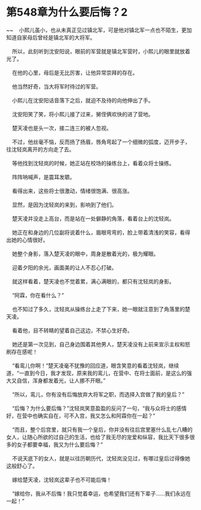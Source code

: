 # 第548章为什么要后悔？2
~~&nbsp;&nbsp;&nbsp;&nbsp;小熙儿虽小，也从未真正见过镇北军，可是他对镇北军一点也不陌生，更加知道自家母后曾经是镇北军的大将军。<br><br>&nbsp;&nbsp;&nbsp;&nbsp;所以，此刻听到沈安阳说，眼前的军营就是镇北军营时，小熙儿的眼里就放着光了。<br><br>&nbsp;&nbsp;&nbsp;&nbsp;在他的心里，母后是无比厉害，让他异常崇拜的存在。<br><br>&nbsp;&nbsp;&nbsp;&nbsp;他当然好奇，当大将军时待过的军营。<br><br>&nbsp;&nbsp;&nbsp;&nbsp;小熙儿在沈安阳话音落下之后，就迫不及待的向他伸出了手。<br><br>&nbsp;&nbsp;&nbsp;&nbsp;沈安阳笑了笑，将小熙儿接了过来，舅侄俩欢快的进了营地。<br><br>&nbsp;&nbsp;&nbsp;&nbsp;楚天凌也是头一次，接二连三的被人忽视。<br><br>&nbsp;&nbsp;&nbsp;&nbsp;不过，他丝毫不恼，反而扬了扬眉，唇角弯起了一个细微的弧度，迈开步子，往沈轻岚离开的方向走了去。<br><br>&nbsp;&nbsp;&nbsp;&nbsp;等他找到沈轻岚的时候，她正站在校场的操练台上，看着众将士操练。<br><br>&nbsp;&nbsp;&nbsp;&nbsp;阵阵呐喊声，是震耳发聩。<br><br>&nbsp;&nbsp;&nbsp;&nbsp;看得出来，这些将士很激动，情绪很饱满、很高涨。<br><br>&nbsp;&nbsp;&nbsp;&nbsp;显然，是因为沈轻岚的来到，影响到了他们。<br><br>&nbsp;&nbsp;&nbsp;&nbsp;楚天凌并没走上高台，而是站在一处僻静的角落，看着台上的沈轻岚。<br><br>&nbsp;&nbsp;&nbsp;&nbsp;她正在和身边的几位副将说着什么，眉眼弯弯的，脸上带着清浅的笑容，看得出她的心情很好。<br><br>&nbsp;&nbsp;&nbsp;&nbsp;她整个身影，落入楚天凌的眼中，周身是散着光的，极为耀眼。<br><br>&nbsp;&nbsp;&nbsp;&nbsp;迎着夕阳的余光，画面美的让人不忍心打破。<br><br>&nbsp;&nbsp;&nbsp;&nbsp;就这样看着，楚天凌也不觉着累，满心满眼的，都只有沈轻岚的身影。<br><br>&nbsp;&nbsp;&nbsp;&nbsp;“阿霖，你在看什么？”<br><br>&nbsp;&nbsp;&nbsp;&nbsp;也不知过了多久，沈轻岚从操练台上走了下来，她一眼就注意到了角落里的楚天凌。<br><br>&nbsp;&nbsp;&nbsp;&nbsp;看着他，目不转睛的望着自己这边，不禁心生好奇。<br><br>&nbsp;&nbsp;&nbsp;&nbsp;她还是第一次见到，自己身边围着其他男人，楚天凌没有上前来宣示主权和怒刷存在感呢！<br><br>&nbsp;&nbsp;&nbsp;&nbsp;“看鸾儿你啊！”楚天凌毫不犹豫的回应道，眼含笑意的看着沈轻岚，继续道，“一直到今日，我才发现，原来我的鸾儿，在营中、在将士面前，是这么的强大又自信，浑身都发着光，让人挪不开眼。”<br><br>&nbsp;&nbsp;&nbsp;&nbsp;“所以，鸾儿，你有没有后悔放弃大将军之职，而选择入宫做了我的皇后？”<br><br>&nbsp;&nbsp;&nbsp;&nbsp;“后悔？为什么要后悔？”沈轻岚笑意盈盈的反问了一句，“我与众将士的感情好，在营中也确实自在，可不入宫，我又怎么和阿霖你在一起？”<br><br>&nbsp;&nbsp;&nbsp;&nbsp;“而且，整个后宫里，就只有我一个皇后，你并没有往后宫里塞什么乱七八糟的女人，让随心所欲的过自己的生活，也给了我无尽的宠爱和纵容，我比天下很多很多的女子都要幸福，我又为什么要后悔？”<br><br>&nbsp;&nbsp;&nbsp;&nbsp;不说天底下的女人，就是以往历朝历代，沈轻岚没见过，有哪过皇后过得像她这般舒心了。<br><br>&nbsp;&nbsp;&nbsp;&nbsp;嫁给楚天凌，沈轻岚这辈子也不可能后悔！<br><br>&nbsp;&nbsp;&nbsp;&nbsp;“嫁给你，我从不后悔！我只觉着幸运，也希望我们还有下辈子……我们永远在一起！”<br><br>
                    

<script>_fwqdsqadxfw()</script>
<div><script>_dfwf1dw();</script></div>
<div><script>_dfwf1agdw();</script></div>
                